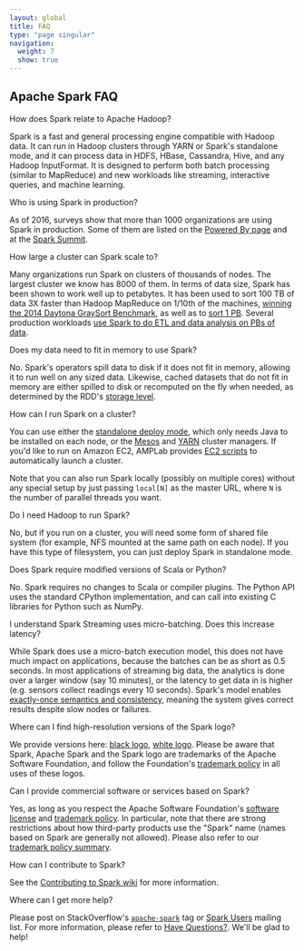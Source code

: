 ```yaml
---
layout: global
title: FAQ
type: "page singular"
navigation:
  weight: 7
  show: true
---
```

<h2>Apache Spark FAQ</h2>

<p class="question">How does Spark relate to Apache Hadoop?</p>
<p class="answer">
Spark is a fast and general processing engine compatible with Hadoop data. It can run in Hadoop clusters through YARN or Spark's standalone mode, and it can process data in HDFS, HBase, Cassandra, Hive, and any Hadoop InputFormat. It is designed to perform both batch processing (similar to MapReduce) and new workloads like streaming, interactive queries, and machine learning.
</p>

<p class="question">Who is using Spark in production?</p>

<p class="answer">As of 2016, surveys show that more than 1000 organizations are using Spark in production. Some of them are listed on the <a href="{{site.baseurl}}/powered-by.html">Powered By page</a> and at the <a href="https://spark-summit.org">Spark Summit</a>.</p>


<p class="question">How large a cluster can Spark scale to?</p>
<p class="answer">Many organizations run Spark on clusters of thousands of nodes. The largest cluster we know has 8000 of them. In terms of data size, Spark has been shown to work well up to petabytes. It has been used to sort 100 TB of data 3X faster than Hadoop MapReduce on 1/10th of the machines, <a href="https://databricks.com/blog/2014/11/05/spark-officially-sets-a-new-record-in-large-scale-sorting.html">winning the 2014 Daytona GraySort Benchmark</a>, as well as to <a href="https://databricks.com/blog/2014/10/10/spark-petabyte-sort.html">sort 1 PB</a>. Several production workloads <a href="https://databricks.com/blog/2014/08/14/mining-graph-data-with-spark-at-alibaba-taobao.html">use Spark to do ETL and data analysis on PBs of data</a>.</p>

<p class="question">Does my data need to fit in memory to use Spark?</p>

<p class="answer">No. Spark's operators spill data to disk if it does not fit in memory, allowing it to run well on any sized data. Likewise, cached datasets that do not fit in memory are either spilled to disk or recomputed on the fly when needed, as determined by the RDD's <a href="{{site.baseurl}}/docs/latest/rdd-programming-guide.html#rdd-persistence">storage level</a>.

<p class="question">How can I run Spark on a cluster?</p>
<p class="answer">You can use either the <a href="{{site.baseurl}}/docs/latest/spark-standalone.html">standalone deploy mode</a>, which only needs Java to be installed on each node, or the <a href="{{site.baseurl}}/docs/latest/running-on-mesos.html">Mesos</a> and <a href="{{site.baseurl}}/docs/latest/running-on-yarn.html">YARN</a> cluster managers. If you'd like to run on Amazon EC2, AMPLab provides <a href="https://github.com/amplab/spark-ec2#readme">EC2 scripts</a> to automatically launch a cluster.</p>

<p>Note that you can also run Spark locally (possibly on multiple cores) without any special setup by just passing <code>local[N]</code> as the master URL, where <code>N</code> is the number of parallel threads you want.</p>

<p class="question">Do I need Hadoop to run Spark?</p>
<p class="answer">No, but if you run on a cluster, you will need some form of shared file system (for example, NFS mounted at the same path on each node). If you have this type of filesystem, you can just deploy Spark in standalone mode.</p>

<p class="question">Does Spark require modified versions of Scala or Python?</p>
<p class="answer">No. Spark requires no changes to Scala or compiler plugins. The Python API uses the standard CPython implementation, and can call into existing C libraries for Python such as NumPy.</p>

<p class="question">I understand Spark Streaming uses micro-batching. Does this increase latency?</p>

<p class="answer">
While Spark does use a micro-batch execution model, this does not have much impact on applications, because the batches can be as short as 0.5 seconds. In most applications of streaming big data, the analytics is done over a larger window (say 10 minutes), or the latency to get data in is higher (e.g. sensors collect readings every 10 seconds). Spark's model enables <a href="http://people.csail.mit.edu/matei/papers/2013/sosp_spark_streaming.pdf">exactly-once semantics and consistency</a>, meaning the system gives correct results despite slow nodes or failures.
</p>

<p class="question">Where can I find high-resolution versions of the Spark logo?</p>

<p class="answer">We provide versions here:
  <a href="images/spark-logo.eps">black logo</a>,
  <a href="images/spark-logo-reverse.eps">white logo</a>.
  Please be aware that Spark, Apache Spark and the Spark logo are
  trademarks of the Apache Software Foundation, and follow the Foundation's
  <a href="https://www.apache.org/foundation/marks/">trademark policy</a>
  in all uses of these logos.
</p>

<p class="question">Can I provide commercial software or services based on Spark?</p>

<p class="answer">
Yes, as long as you respect the Apache Software Foundation's
<a href="https://www.apache.org/licenses/">software license</a>
and <a href="https://www.apache.org/foundation/marks/">trademark policy</a>.
In particular, note that there are strong restrictions about how third-party products
use the "Spark" name (names based on Spark are generally not allowed).
Please also refer to our
<a href="{{site.baseurl}}/trademarks.html">trademark policy summary</a>.
</p>

<p class="question">How can I contribute to Spark?</p>

<p class="answer">See the <a href="{{site.baseurl}}/contributing.html">Contributing to Spark wiki</a> for more information.</p>

<p class="question">Where can I get more help?</p>

<p class="answer">Please post on StackOverflow's <a href="https://stackoverflow.com/questions/tagged/apache-spark"><code>apache-spark</code></a> tag or <a href="http://apache-spark-user-list.1001560.n3.nabble.com">Spark Users</a> mailing list.  For more information, please refer to <a href="https://spark.apache.org/community.html#have-questions">Have Questions?</a>.  We'll be glad to help!</p>
